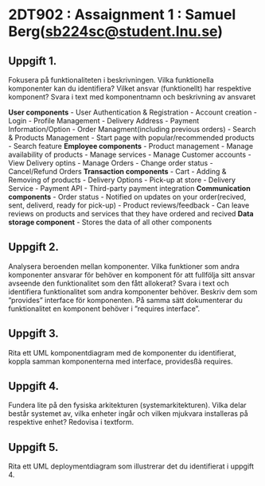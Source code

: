 # 2DT902 : Assaignment 1 : Samuel Berg(sb224sc@student.lnu.se)

## Uppgift 1.
Fokusera på funktionaliteten i beskrivningen. Vilka funktionella
komponenter kan du identifiera? Vilket ansvar (funktionellt) har respektive
komponent? Svara i text med komponentnamn och beskrivning av ansvaret

**User components**
    - User Authentication & Registration
        - Account creation
        - Login
    - Profile Management
        - Delivery Address
        - Payment Information/Option
        - Order Managment(including previous orders)
    - Search & Products Management
        - Start page with popular/recommended products
        - Search feature
**Employee components**
    - Product management
        - Manage availability of products
        - Manage services
    - Manage Customer accounts
        - View Delivery optins
    - Manage Orders
        - Change order status
        - Cancel/Refund Orders
**Transaction components**
    - Cart
        - Adding & Removing of products
    - Delivery Options
        - Pick-up at store
        - Delivery Service
    - Payment API
        - Third-party payment integration
**Communication components**
    - Order status
        - Notified on updates on your order(recived, sent, deliverd, ready for pick-up)
    - Product reviews/feedback
        - Can leave reviews on products and services that they have ordered and recived
**Data storage component**
    - Stores the data of all other components


## Uppgift 2. 
Analysera beroenden mellan komponenter. Vilka funktioner som andra
komponenter ansvarar för behöver en komponent för att fullfölja sitt ansvar avseende
den funktionalitet som den fått allokerat?
Svara i text och identifiera funktionalitet som andra komponenter behöver. Beskriv
dem som ”provides” interface för komponenten. På samma sätt dokumenterar du
funktionalitet en komponent behöver i ”requires interface”.

## Uppgift 3.
Rita ett UML komponentdiagram med de komponenter du identifierat, koppla
samman komponenterna med interface, providesßà requires.

## Uppgift 4.
Fundera lite på den fysiska arkitekturen (systemarkitekturen). Vilka delar består
systemet av, vilka enheter ingår och vilken mjukvara installeras på respektive enhet?
Redovisa i textform.

## Uppgift 5.
Rita ett UML deploymentdiagram som illustrerar det du identifierat i uppgift 4.
